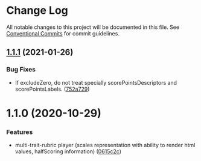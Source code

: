 # Change Log

All notable changes to this project will be documented in this file.
See [Conventional Commits](https://conventionalcommits.org) for commit guidelines.

## [1.1.1](https://github.com/pie-framework/pie-ui/compare/@pie-ui/multi-trait-rubric@1.1.0...@pie-ui/multi-trait-rubric@1.1.1) (2021-01-26)


### Bug Fixes

* If excludeZero, do not treat specially scorePointsDescriptors and scorePointsLabels. ([752a729](https://github.com/pie-framework/pie-ui/commit/752a729))





# 1.1.0 (2020-10-29)


### Features

* multi-trait-rubric player (scales representation with ability to render html values, halfScoring information) ([0615c2c](https://github.com/pie-framework/pie-ui/commit/0615c2c))
